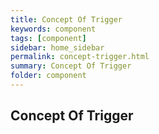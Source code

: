 ```yaml
---
title: Concept Of Trigger
keywords: component
tags: [component]
sidebar: home_sidebar
permalink: concept-trigger.html
summary: Concept Of Trigger
folder: component
---
```


## Concept Of Trigger